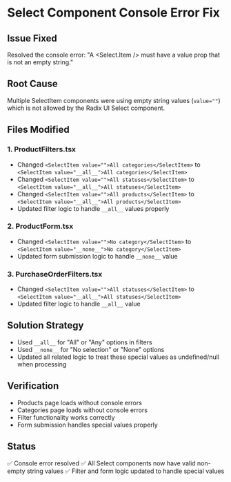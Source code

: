 # Select Component Console Error Fix

## Issue Fixed
Resolved the console error: "A <Select.Item /> must have a value prop that is not an empty string."

## Root Cause
Multiple SelectItem components were using empty string values (`value=""`) which is not allowed by the Radix UI Select component.

## Files Modified

### 1. ProductFilters.tsx
- Changed `<SelectItem value="">All categories</SelectItem>` to `<SelectItem value="__all__">All categories</SelectItem>`
- Changed `<SelectItem value="">All statuses</SelectItem>` to `<SelectItem value="__all__">All statuses</SelectItem>`
- Changed `<SelectItem value="">All products</SelectItem>` to `<SelectItem value="__all__">All products</SelectItem>`
- Updated filter logic to handle `__all__` values properly

### 2. ProductForm.tsx
- Changed `<SelectItem value="">No category</SelectItem>` to `<SelectItem value="__none__">No category</SelectItem>`
- Updated form submission logic to handle `__none__` value

### 3. PurchaseOrderFilters.tsx
- Changed `<SelectItem value="">All statuses</SelectItem>` to `<SelectItem value="__all__">All statuses</SelectItem>`
- Updated filter logic to handle `__all__` value

## Solution Strategy
- Used `__all__` for "All" or "Any" options in filters
- Used `__none__` for "No selection" or "None" options
- Updated all related logic to treat these special values as undefined/null when processing

## Verification
- Products page loads without console errors
- Categories page loads without console errors
- Filter functionality works correctly
- Form submission handles special values properly

## Status
✅ Console error resolved
✅ All Select components now have valid non-empty string values
✅ Filter and form logic updated to handle special values